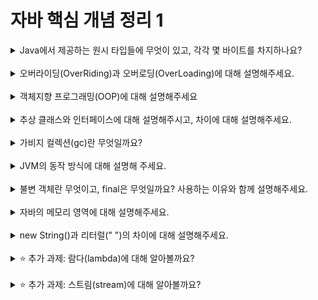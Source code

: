 
# 자바 핵심 개념 정리 1
<details>
<summary>Java에서 제공하는 원시 타입들에 무엇이 있고, 각각 몇 바이트를 차지하나요?</summary>
<div markdown="1">
자바에서 제공하는 원시 타입은 정수형, 실수형, 문자형, 논리형이 있다. 
정수형 타입에는 byte, short, int, long이 있고 각각 byte는 1바이트, short는 2바이트, int는 4바이트, long은 8바이트를 차지한다. 
실수형 타입에는 float과 double이 있고 float은 4바이트, double은 8바이트이다. 
문자형 타입에는 2바이트를 차지하는 char가 있다. 
논리형 타입에는 1바이트를 차지하는 boolean이 있다.
</div>
</details>
<br>

<details>
<summary>오버라이딩(OverRiding)과 오버로딩(OverLoading)에 대해 설명해주세요.</summary>
<div markdown="1">
오버라이딩과 오버로딩은 자바에서 다형성을 구현하는 방식이다.
오버라이딩(OverRiding)은 상위 클래스의 메서드를 하위 클래스에서 재정의하여 사용하는 것이다.
오버로딩(OverLoading)은 이름이 같은 메서드를 매개변수의 타입과 개수에 따라 여러 개를 정의하는 것이다. 메서드를 호출할 때의 매개변수에 따라 맞는 메서드가 호출되는 방식이다.
</div>
</details>
<br>

<details>
<summary>객체지향 프로그래밍(OOP)에 대해 설명해주세요</summary>
<div markdown="1">
객체지향 프로그래밍은 현실 세계를 모델링하여 상태와 행동으로 구성된 객체를 만들어서 그 고유한 객체들 간의 상호작용으로 프로그램을 만드는 접근법이다.

객체지향 프로그래밍의 핵심특징은 추상화(Abstraction), 상속(Inheritance), 다형성(Polymorphism), 캡슐화(Encapsulation)이다.
(1) 추상화
  핵심적인 부분만을 표현하기 위해 클래스들의 공통적인 특성(변수, 메서드)들을 묶어서 표현하는 것
(2) 상속
  부모 클래스에 정의된 변수 및 메서드를 자식 클래스에서 상속받아 사용하는 것
(3) 다형성
  클래스의 메서드 등을 다양한 형태로 표현하는 것
(4) 캡슐화
  데이터와 코드를 외부에서는 알 수 없게 은닉하고, 메서드를 통해서만 사용이 가능하게 하는 것

객체지향 프로그래밍의 장점은 코드의 재사용이 용이하고 유지, 보수가 쉽다는 점이다.
</div>
</details>
<br>

<details>
<summary>추상 클래스와 인터페이스에 대해 설명해주시고, 차이에 대해 설명해주세요.</summary>
<div markdown="1">
추상클래스와 인터페이스는 객체지향 프로그래밍의 추상화와 다형성을 구현하는 데 사용되는 두 가지 개념이다.

추상클래스
 추상클래스는 하위 클래스들의 공통점들을 모아 추상화하여 만든 클래스이다.
 추상 클래스는 내용이 구현되지 않은 메소드인 추상 메소드를 하나 이상 포함하고 일반적인 필드, 메서드, 생성자도 가질 수 있다. 추상 클래스는 직접 객체를 생성할 수 없으며, 추상 클래스를 상속받은 하위 클래스에서 추상 메서드를 오버라이드하여 사용한다.

인터페이스
 인터페이스는 추상 메소드와 상수만을 정의하는 특별한 형태의 추상 클래스이다. 인터페이스는 객체를 생성할 수 없으며, 클래스가 인터페이스를 구현(implement)하여 인터페이스 내의 모든 메소드를 오버라이드해야 한다. 

차이점 
(1) 단일상속/다중상속
 추상클래스는 단일상속만 가능하다. 하나의 클래스는 오직 하나의 추상클래스만을 상속받을 수 있다. 
 그러나 인터페이스는 다중 상속이 가능하다. 하나의 클래스가 여러 개의 인터페이스를 구현할 수 있다.

(2) 사용목적
 추상 클래스는 extends 키워드를 사용해서 자신의 기능들을 하위 클래스로 확장시키는 개념이다. 추상 클래스는 상속받을 클래스들이
 공통으로 가지는 메소드와 필드가 많을 때 중목 멤버를 통합하는 역할을 한다.
 반면, 인터페이스는 부모 자식 관계에 얽매이지 않고, 공통 기능이 필요한 클래스가 구현하는 것을 목적으로 한다. 서로 관련성 없는 클래스들의 공통 기능을 묶어 추상화할 때 사용되는 것이다.
</div>
</details>
<br>

<details>
<summary>가비지 컬렉션(gc)란 무엇일까요?</summary>
<div markdown="1">
가비지 컬렉션(gc)
 가비지 컬렉션은 Heap 영역에서 동적으로 할당된 메모리 중에서 사용되지 않는 메모리 객체를 찾아내서 제거하는 과정을 말한다. 이 과정은 프로그래머가 명시적으로 메모리를 해제하는 것이 아니라, 프로그램 실행 도중에 JVM에 의해 자동으로 수행된다.

Mark And Sweep
 Mark And Sweep 알고리즘은 가비지 컬렉션이 동작하는 원리이다. 가비지 컬렉션에서는 해당 객체에 접근 가능한지에 대한 여부(참조되고 있는지 여부)를 메모리 해제의 기준으로 삼고 있어 아무 데서도 참조되지 않는 객체를 가비지(gabage)로 판단하여 제거한다.
 Mark And Sweep은 ‘Mark-Sweep-Compact’ 단계로 나뉜다.
    -Mark 단계는 메모리 영역을 스캔하면서 어떤 객체들을 살려둘지 식별하는 단계이다.
    -Sweep 단계는 참조되지 않는 객체들을 제거하고 살아있는 객체들만 메모리를 점유하고 있도록 하는 단계이다.
    -Compact 단계에서는 Sweep 후에 분산된 객체들을 Heap의 시작 주소로 모아 메모리가 할당된 부분과 그렇지 않은 부분으로 압축한다.
</div>
</details>
<br>

<details>
<summary>JVM의 동작 방식에 대해 설명해 주세요.</summary>
<div markdown="1">
JVM은 자바 가상 머신(Java Virtual Machine)으로 자바 애플리케이션을 실행하는 가상 머신이다.

JVM의 동작방식
(1) 자바 프로그램을 실행하면 JVM은 OS로부터 메모리를 할당받는다.

(2) 자바 컴파일러(javac)가 자바 소스코드(.java)를 자바 바이트 코드(.class)로 컴파일한다.

(3) Class Loader는 동적 로딩을 통해 필요한 클래스들을 로딩 및 링크하여 Runtime Data Area에 올린다.
 -클래스 로더(Class Loader)는 JVM 내로 클래스 파일(*.class)을 동적으로 로드하고, 링크를 통해 배치하는 작업을 수행하는 모듈이다. 즉, 로드된 바이트 코드(.class)들을 엮어서 JVM의 메모리 영역인 Runtime Data Areas에 배치한다.
 
 -클래스를 메모리에 올리는 로딩 기능은 한 번에 메모리에 올리지 않고, 어플리케이션에서 필요한 경우 동적으로 메모리에 적재하게 된다.
 -클래스 파일의 로딩 순서는 다음과 같이 3단계로 구성된다.(Loading → Linking → Initialization)
   - Loading(로드) : 클래스 파일을 가져와서 JVM의 메모리에 로드한다.
   - Linking(링크) : 클래스 파일을 사용하기 위해 검증하는 과정이다.
        Verifying(검증) : 읽어 들인 클래스가 JVM 명세에 명시된 대로 구성되어 있는지 검사한다.
        preparing(준비) : 클래스가 필요로 하는 메모리를 할당한다.
        Resolving(분석) : 클래스의 상수 풀 내 모든 심볼릭 레퍼런스를 다이렉트 레퍼런스로 변경한다.
   - Initialization(초기화) : 클래스 변수들을 적절한 값으로 초기화한다.( static 필드들을 설정된 값으로 초기화 등 )

(4) Runtime Data Area에 로딩된 바이트 코드는 Execution Engine을 통해 해석된다.
 -실행 엔진(Execution Engine)은 클래스 로더를 통해 런타임 데이터 영역에 배치된 바이트 코드를 명령어 단위로 읽어서 실행한다.
 -자바 바이트 코드(*.class)는 기계가 바로 수행할 수 있는 언어보다는 가상머신이 이해할 수 있는 중간 레벨로 컴파일된 코드이다. 그래서 실행 엔진은 이와 같은 바이트 코드를 실제로 JVM 내부에서 기계가 실행할 수 있는 형태로 변경해준다.

(5) 이 과정에서 Execution Engine에 의해 Garbage Collector의 작동과 Thread 동기화가 이루어진다.
 -Garbage Collector(가비지 컬렉터)는 프로그램이 동적으로 할당한 메모리 영역 중에서 사용하지 않는 영역을 자동으로 해제하는 역할을 한다. Execution Engine은 프로그램이 실행되는 동안 Garbage Collector를 호출하여 불필요한 메모리를 정리하고, 이를 효율적으로 관리한다.
 -Thread 동기화는 다중 스레드 환경에서 발생하는 문제를 해결하기 위한 기술이다. 여러 스레드가 동시에 공유 자원에 접근할 때 발생하는 데이터 불일치 문제나 경쟁 조건을 해결하기 위해 스레드 간의 작업을 조율하는 것을 말한다. Execution Engine은 다중 스레드 프로그램에서 동기화 작업을 지원하고 스레드 간의 상호작용을 관리한다.
</div>
</details>
<br>

<details>
<summary>불변 객체란 무엇이고, final은 무엇일까요? 사용하는 이유와 함께 설명해주세요.</summary>
<div markdown="1">
불변객체
 불변 객체는 객체 생성 이후 상태가 변하지 않는, 변경할 수 없는 객체를 말한다. 불변 객체는 객체의 내부 상태를 제공하는 메소드를 제공하지 않거나 방어적 복사(defensive-copy)를 통해 제공한다. 대표적으로 Java의 String, Integer, Double 등이 있다.

 방어적 복사(defensive copy)는 객체의 주소를 복사하지 않고 객체의 내부 값을 참조하여 복사하는 방법이다. 이렇게 복사한 복사본은 원본과 다른 객체를 참조하게 되지만, 해당 객체 내부에 있는 객체들은 원본과 동일한 주소를 참조한다.
 
 이와 같이 불변객체를 만들기 위해서 java에서는 final 키워드를 제공한다. 변수 혹은 클래스에 final 키워드를 붙이면 불변객체를 만들 수 있다.

불변 객체를 사용하는 이유
 (1) 멀티 쓰레드 환경에서 동기화를 고려하지 않아도 된다.
    멀티 쓰레드 환경에서 공유 자원이 불변이라면 항상 동일한 값을 반환하기 때문에 동기화를 고려하지 않아도 된다. 이를 통해 안정성을 보장할 수 있다.
 
 (2) 실패 원자적인(Failure Atomic) 메소드를 만들 수 있다.
   불변 객체를 사용하면 어떠한 예외가 발생하여도 불안정한 상태에 빠지지 않고 메소드 호출 전의 상태를 유지할 수 있다.
 
 (3) 타인이 작성한 함수를 예측가능하며 안전하게 사용할 수 있다.
   불변성이 보장된 함수라면 다른 사람이 개발한 함수를 위험없이 이용할 수 있다. 마찬가지로 다른 사람도 내가 작성한 메소드를 호출하여도 값이 변하지 않음을 보장받을 수 있다.
</div>
</details>
<br>

<details>
<summary>자바의 메모리 영역에 대해 설명해주세요.</summary>
<div markdown="1">
자바 프로그램이 실행되면 JVM(자바 가상 머신)은 OS로부터 메모리를 할당받고, 그 메모리를 용도에 따라서 여러 영역으로 나누어 관리한다.
자바의 메모리 공간은 크게 Method(Static) 영역, Stack 영역, Heap 영역으로 구분되고, 데이터 타입에 따라 각 영역에 할당된다.

Method(Static) 영역 : 멤버 변수(필드), 클래스 변수(Static 변수), 상수(final), 생성자(constructor)와 메소드(method)등을 저장하는 공간.
     - Method 영역에 있는 것은 어느 곳에서나 접근이 가능하다.
     - Method 영역은 프로그램의 시작부터 종료까지 메모리에 남아있다.

Stack 영역 : 메소드 내에서 정의하는 기본 자료형에 해당되는 지역변수와 매개변수 데이터 값이 저장되는 공간.
     - 메소드가 호출될 때 메모리에 할당되고 종료되면 메모리가 해제된다. 
     - LIFO(Last In First Out) 구조를 갖고 변수에 새로운 데이터가 할당되면 이전 데이터는 지워진다.

Heap 영역 : new 키워드로 생성되는 객체(인스턴스), 배열 등이 저장되는 공간으로 프로그램 상에서 데이터를 저장하기 위해 동적으로 할당하여 
     사용하는 영역.
     - Stack 영역과 다르게 보관되는 메모리가 호출이 끝나더라도 삭제되지 않고 유지된다.
</div>
</details>
<br>

<details>
<summary>new String()과 리터럴(" ")의 차이에 대해 설명해주세요.</summary>
<div markdown="1">
new String()과 리터럴(" ") 두 가지 모두 String 객체를 생성하지만 저장되는 메모리 구조에 차이가 있다.

new String()은 new 키워드로 인스턴스를 생성하기 때문에 Heap 메모리 영역에 저장된다. new String()으로 같은 String 값을 가지는 객체를 여러 개 생성할 경우, Heap 영역에는 생성한 객체의 수만큼의 String값이 저장된다.

반면, 리터럴(" ")은 Heap 안에 있는 String Pool 영역에 저장된다. 리터럴로 생성된 같은 String 값을 가지는 객체들은 같은 주소값을 참조한다. 즉, 리터럴(" ")로 같은 String 값을 가지는 객체를 여러 개 생성할 경우, String Pool 영역의 한 개의 String값을 여러 객체가 참조하는 것이다.
</div>
</details>
<br>

<details>
<summary>⭐️ 추가 과제: 람다(lambda)에 대해 알아볼까요?</summary>
<div markdown="1">
람다
 람다 표현식(lambda expression)이란 익명 함수의 한 형태이다. 간단히 말해 자바의 메소드를 간결한 함수 식으로 표현한 것이다. 람다 표현식은 람다 파라미터, 화살표, 람다 바디로 구성된다. 자바에서 메서드를 람다식으로 표현하면 메서드의 이름과 반환값을 생략할 수 있고 이를 변수에 넣어 자바 코드가 매우 간결해지는 장점이 있다.

 int add(int a, int b) {
   return a+b;
 } 
 위와 같은 메소드 표현식을 메서드 타입, 메서드 이름, 매개변수 타입, 중괄호, return 문을 생략하고, 화살표 기호를 넣음으로써 코드를 함축하여 아래와 같은 람다식으로 나타낼 수 있는 것이다.
 (a, b) → a+b;


함수형 인터페이스(Functional Interface)
 함수형 인터페이스(Functional Interface)는 딱 하나의 추상 메서드를 지정하는 인터페이스다. 이러한 인터페이스는 람다식을 사용하여 간단하게 구현하여 사용할 수 있다.

 public interface Runnable {
    void run();
 }
 위와 같은 함수형 인터페이스를 아래와 같이 람다식으로 구현할 수 있다.
 Runnable runnable = () -> System.out.println("Hello");

 위 람다 표현식은 아래와 같은 익명 클래스의 인스턴스로 취급할 수 있다. 
 Runnable runnable = new Runnable() {
    @Override
    public void run() {
        System.out.println("Hello");
    }
 };

 위와 같은 방식으로 자바에서 함수형 인터페이스의 추상 메서드를 람다 표현식으로 직접 구현하여 전달할 수 있다.
</div>
</details>
<br>

<details>
<summary>⭐️ 추가 과제: 스트림(stream)에 대해 알아볼까요?</summary>
<div markdown="1">
스트림(Stream)
 자바에서의 스트림(Stream)은 데이터를 다루는 데 사용되는 추상화된 개념이다. 스트림은 데이터의 연속적인 흐름을 나타내며, 람다식을 이용하여 데이터의 소스(예: 배열, 컬렉션, 파일 등)를 조작 및 가공, 변환하여 원하는 값으로 반환해 주는 인터페이스를 의미한다.

스트림의 특징
 (1)원본의 데이터를 변경하지 않는다.
   스트림은 원본 데이터를 조회하여 별도의 Stream 객체로 생성한다. 그렇기 때문에 배열의 정렬이나 필터링 작업을 하더라도 원본 데이터가 변경되지 않는다.
 (2)스트림은 재사용이 불가능하여 일회용으로 사용된다.
   스트림은 이미 사용이 되어 닫혔다면 재사용이 불가능하여 새로운 Stream을 생성해주어야 한다.
 (3)스트림은 내부 반복으로 작업을 처리한다.
   스트림 내에서 내부적으로 반복문을 처리하기에 간결한 소스코드의 작성이 가능하다.

스트림의 사용과정
 Stream의 객체를 구성하고자 할 때에 "Stream 생성 → 중간 연산→ 최종 연산"의 세 단계의 과정을 통하여서 처리가 이루어진다.
</div>
</details>
<br>
